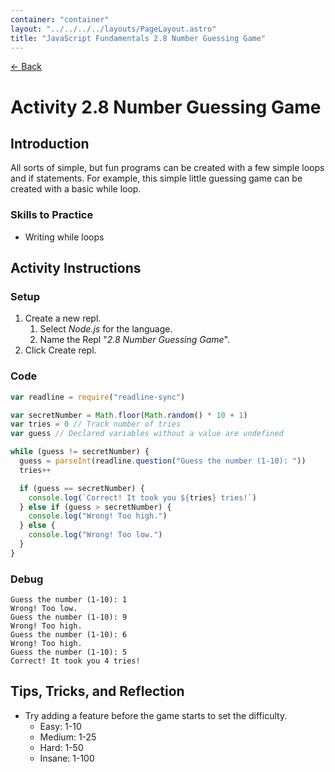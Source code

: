 ```yaml
---
container: "container"
layout: "../../../../layouts/PageLayout.astro"
title: "JavaScript Fundamentals 2.8 Number Guessing Game"
---
```


[← Back](/comp-sci/javascript/)

# Activity 2.8 Number Guessing Game

## Introduction

All sorts of simple, but fun programs can be created with a few simple loops and if statements. For example, this simple little guessing game can be created with a basic while loop.

### Skills to Practice

- Writing while loops

## Activity Instructions

### Setup

1. Create a new repl.
   1. Select _Node.js_ for the language.
   2. Name the Repl "_2.8 Number Guessing Game_".
2. Click Create repl.

### Code

```javascript
var readline = require("readline-sync")

var secretNumber = Math.floor(Math.random() * 10 + 1)
var tries = 0 // Track number of tries
var guess // Declared variables without a value are undefined

while (guess != secretNumber) {
  guess = parseInt(readline.question("Guess the number (1-10): "))
  tries++

  if (guess == secretNumber) {
    console.log(`Correct! It took you ${tries} tries!`)
  } else if (guess > secretNumber) {
    console.log("Wrong! Too high.")
  } else {
    console.log("Wrong! Too low.")
  }
}
```

### Debug

```
Guess the number (1-10): 1
Wrong! Too low.
Guess the number (1-10): 9
Wrong! Too high.
Guess the number (1-10): 6
Wrong! Too high.
Guess the number (1-10): 5
Correct! It took you 4 tries!
```

## Tips, Tricks, and Reflection

- Try adding a feature before the game starts to set the difficulty.
  - Easy: 1-10
  - Medium: 1-25
  - Hard: 1-50
  - Insane: 1-100

